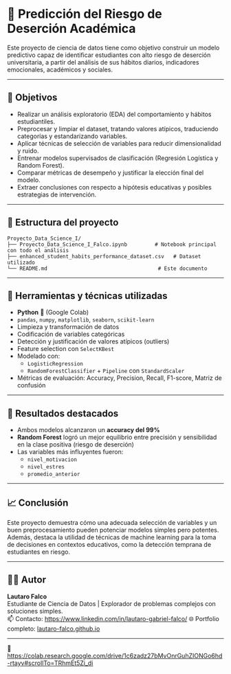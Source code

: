 # 🧠 Predicción del Riesgo de Deserción Académica

Este proyecto de ciencia de datos tiene como objetivo construir un modelo predictivo capaz de identificar estudiantes con alto riesgo de deserción universitaria, a partir del análisis de sus hábitos diarios, indicadores emocionales, académicos y sociales.

---

## 📌 Objetivos

- Realizar un análisis exploratorio (EDA) del comportamiento y hábitos estudiantiles.
- Preprocesar y limpiar el dataset, tratando valores atípicos, traduciendo categorías y estandarizando variables.
- Aplicar técnicas de selección de variables para reducir dimensionalidad y ruido.
- Entrenar modelos supervisados de clasificación (Regresión Logística y Random Forest).
- Comparar métricas de desempeño y justificar la elección final del modelo.
- Extraer conclusiones con respecto a hipótesis educativas y posibles estrategias de intervención.

---

## 📂 Estructura del proyecto

```
Proyecto_Data_Science_I/
├── Proyecto_Data_Science_I_Falco.ipynb         # Notebook principal con todo el análisis
├── enhanced_student_habits_performance_dataset.csv   # Dataset utilizado
└── README.md                                    # Este documento
```
---

## 🧪 Herramientas y técnicas utilizadas

- **Python** 🐍 (Google Colab)
- `pandas`, `numpy`, `matplotlib`, `seaborn`, `scikit-learn`
- Limpieza y transformación de datos
- Codificación de variables categóricas
- Detección y justificación de valores atípicos (outliers)
- Feature selection con `SelectKBest`
- Modelado con:
  - `LogisticRegression`
  - `RandomForestClassifier` + `Pipeline` con `StandardScaler`
- Métricas de evaluación: Accuracy, Precision, Recall, F1-score, Matriz de confusión

---

## 🧾 Resultados destacados

- Ambos modelos alcanzaron un **accuracy del 99%**
- **Random Forest** logró un mejor equilibrio entre precisión y sensibilidad en la clase positiva (riesgo de deserción)
- Las variables más influyentes fueron:
  - `nivel_motivacion`
  - `nivel_estres`
  - `promedio_anterior`

---

## 📈 Conclusión

Este proyecto demuestra cómo una adecuada selección de variables y un buen preprocesamiento pueden potenciar modelos simples pero potentes. Además, destaca la utilidad de técnicas de machine learning para la toma de decisiones en contextos educativos, como la detección temprana de estudiantes en riesgo.

---

## 👨‍💻 Autor

**Lautaro Falco**  
Estudiante de Ciencia de Datos | Explorador de problemas complejos con soluciones simples.  
📫 Contacto: https://www.linkedin.com/in/lautaro-gabriel-falco/
🌐 Portfolio completo: [lautaro-falco.github.io](https://lautaro-falco.github.io/) 

---

🔗 https://colab.research.google.com/drive/1c6zadz27bMvOnrGuhZIONGo6hd-rtayv#scrollTo=TRhmEt5Zi_di
